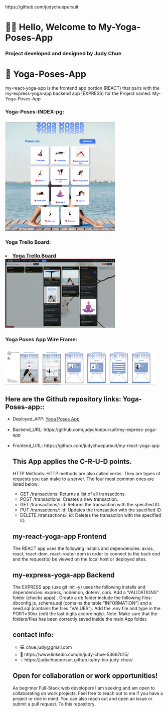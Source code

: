<html>https://github.com/judychuepursuit  </head>

<!DOCTYPE html>
<html>
  <head>
   <h1>🧘‍♀️ Hello, Welcome to My-Yoga-Poses-App</h1>
<h3>Project developed and designed by Judy Chue</h3>
  </head>
  <body>
    <h1>🙏 Yoga-Poses-App</h1>
    <p>
my-react-yoga-app is the frontend app portion (REACT) that pairs with the my-express-yoga-app backend app (EXPRESS) for the Project named:
My-Yoga-Poses-App

<h3>Yoga-Poses-INDEX-pg:<h3> 
<img alt="my-yoga-poses-app Index page" 
src="src/components/images/frnt_end yoga INDEX.png" width="350"></img>
<br> 
<h3>Yoga Trello Board:<h3> 
<li><a href="https://trello.com/invite/b/JcA1OfV8/ATTIb167442d5c2a627dfdef4f59ca4fb326891AB3C0/mod-4-my-yoga-app"> Yoga Trello Board</a></li>
<img alt="YOGA-TRELLO BOARD" src="src/components/images/yoga- TRELLO.png" width="350"></img>

<h3>Yoga Poses App Wire Frame:<h3> 
<img alt="YOGA APP_WIRE FRAME" src="src/components/images/yoga_poses app lab wireframe_8.21.23 2 1.png" width="475"></img>

<h2> Here are the Github repository links: Yoga-Poses-app::</h2>
      <ul>
           <li>Deployed_APP: <a href= https://my-react-yoga-app.onrender.com>Yoga Poses App</a></li>
<br>
        <li>Backend_URL: https://github.com/judychuepursuit/my-express-yoga-app</li>
<br>
        <li>Frontend_URL: https://github.com/judychuepursuit/my-react-yoga-app</li>

<h2> This App applies the C-R-U-D points.</h2>
<p>HTTP Methods: HTTP methods are also called verbs. They are types of requests you can make to a server. The four most common ones are listed below:</p>
<ul>
      <li>GET /transactions: Returns a list of all transactions.</li>
      <li>POST /transactions: Creates a new transaction.</li>
      <li>GET /transactions/: id: Returns the transaction with the specified ID.</li>
      <li>PUT /transactions/: id: Updates the transaction with the specified ID.</li>
      <li>DELETE /transactions/: id: Deletes the transaction with the specified ID.</li>
</ul>
<h2>my-react-yoga-app Frontend</h2>
<p>
  The REACT app uses the following installs and dependencies: axios, react, react-dom, react-router-dom in order to connect to the back end and the request(s) be viewed on the local host or deployed sites.
<br>
  <h2>my-express-yoga-app Backend</h2>
The EXPRESS app (use git init -y) uses the following installs and dependencies: express, nodemon, dotenv, cors. Add a ‘VALIDATIONS” folder (checks apps) . 
Create a db folder include the following files: dbconfig.js, schema.sql (contains the table “INFORMATION”) and a seed.sql (contains the files “VALUES”).
Add the .env file and type in the PORT=30xx (edit the last digits accordingly). 
Note: Make sure that the folders/files has been correctly saved inside the main App folder.  
  <h2>contact info:</h2>
<ul>
    <li>💻  chue.judy@gmail.com</li>
    <li>💟  https://www.linkedin.com/in/judy-chue-53697015/</li>
    <li>💡  https://judychuepursuit.github.io/my-bio-judy-chue/</li>
</ul>
</p>
<h2> Open for collaboration or work opportunities!</h2>
<p>
As beginner Full-Stack web developers I am seeking and am open to collaborating on work projects. Feel free to reach out to me if you have a project or role in mind. You can also reach out and open an issue or submit a pull request. To this repository.</p>
